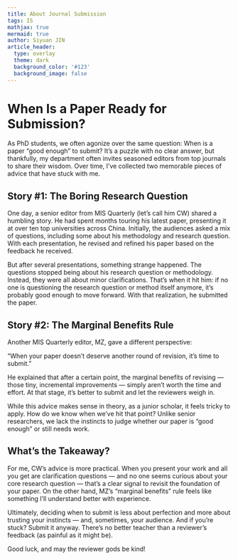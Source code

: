 ```yaml
---
title: About Journal Submission
tags: IS
mathjax: true
mermaid: true
author: Siyuan JIN
article_header:
  type: overlay
  theme: dark
  background_color: '#123'
  background_image: false
---
```


# When Is a Paper Ready for Submission?
As PhD students, we often agonize over the same question: When is a paper “good enough” to submit? It’s a puzzle with no clear answer, but thankfully, my department often invites seasoned editors from top journals to share their wisdom. Over time, I’ve collected two memorable pieces of advice that have stuck with me.

## Story #1: The Boring Research Question
One day, a senior editor from MIS Quarterly (let’s call him CW) shared a humbling story. He had spent months touring his latest paper, presenting it at over ten top universities across China. Initially, the audiences asked a mix of questions, including some about his methodology and research question. With each presentation, he revised and refined his paper based on the feedback he received.

But after several presentations, something strange happened. The questions stopped being about his research question or methodology. Instead, they were all about minor clarifications. That’s when it hit him: if no one is questioning the research question or method itself anymore, it’s probably good enough to move forward. With that realization, he submitted the paper.

## Story #2: The Marginal Benefits Rule
Another MIS Quarterly editor, MZ, gave a different perspective:

“When your paper doesn’t deserve another round of revision, it’s time to submit.”

He explained that after a certain point, the marginal benefits of revising — those tiny, incremental improvements — simply aren’t worth the time and effort. At that stage, it’s better to submit and let the reviewers weigh in.

While this advice makes sense in theory, as a junior scholar, it feels tricky to apply. How do we know when we’ve hit that point? Unlike senior researchers, we lack the instincts to judge whether our paper is “good enough” or still needs work.

## What’s the Takeaway?
For me, CW’s advice is more practical. When you present your work and all you get are clarification questions — and no one seems curious about your core research question — that’s a clear signal to revisit the foundation of your paper. On the other hand, MZ’s “marginal benefits” rule feels like something I’ll understand better with experience.

Ultimately, deciding when to submit is less about perfection and more about trusting your instincts — and, sometimes, your audience. And if you’re stuck? Submit it anyway. There’s no better teacher than a reviewer’s feedback (as painful as it might be).

Good luck, and may the reviewer gods be kind!



